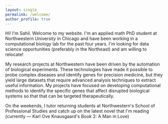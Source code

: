 ```yaml
---
layout: single
permalink: /welcome/
author_profile: true
---
```


Hi! I'm Sahil. Welcome to my website. I'm an applied math PhD student at
Northwestern  University in Chicago and have been working in a computational
biology lab for  the past four years. I'm looking for data science opportunities
(preferably in the Northeast) and am willing to relocate!

My research projects at Northwestern have been driven by the automation of
biological experiments. These technologies have made it possible to probe
complex diseases and identify genes for precision medicine, but  they yield
large datasets that require advanced analysis techniques to extract useful
information. My projects have focused on developing computational methods to
identify the specific genes that affect disrupted biological systems so that
that can be targeted therapeutically.

On the weekends, I tutor returning students at Northwestern's School of
Professional Studies and catch up on the latest novel that I'm reading
(currently — Karl Ove Knausgaard's Book 2: A Man in Love)
